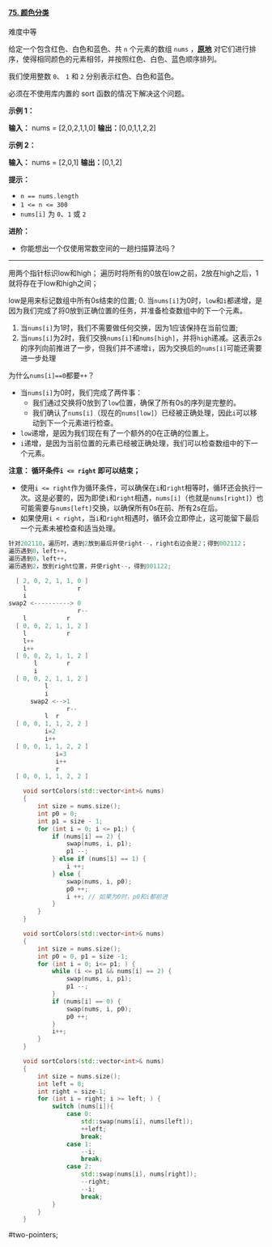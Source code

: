 #### [75. 颜色分类](https://leetcode.cn/problems/sort-colors/)

难度中等

给定一个包含红色、白色和蓝色、共 `n` 个元素的数组 `nums` ，**[原地](https://baike.baidu.com/item/%E5%8E%9F%E5%9C%B0%E7%AE%97%E6%B3%95)** 对它们进行排序，使得相同颜色的元素相邻，并按照红色、白色、蓝色顺序排列。

我们使用整数 `0`、 `1` 和 `2` 分别表示红色、白色和蓝色。

必须在不使用库内置的 sort 函数的情况下解决这个问题。

**示例 1：**

**输入：** nums = [2,0,2,1,1,0]
**输出：**[0,0,1,1,2,2]

**示例 2：**

**输入：** nums = [2,0,1]
**输出：**[0,1,2]

**提示：**

-   `n == nums.length`
-   `1 <= n <= 300`
-   `nums[i]` 为 `0`、`1` 或 `2`

**进阶：**

-   你能想出一个仅使用常数空间的一趟扫描算法吗？

---- ----
用两个指针标识low和high；
遍历时将所有的0放在low之前，2放在high之后，1就将存在于low和high之间；

low是用来标记数组中所有0s结束的位置;
0. 当`nums[i]`为0时，`low`和`i`都递增，是因为我们完成了将0放到正确位置的任务，并准备检查数组中的下一个元素。
1. 当`nums[i]`为1时，我们不需要做任何交换，因为1应该保持在当前位置;
2. 当`nums[i]`为2时，我们交换`nums[i]`和`nums[high]`，并将`high`递减。这表示2s的序列向前推进了一步，但我们并不递增`i`，因为交换后的`nums[i]`可能还需要进一步处理

为什么`nums[i]==0`都要`++`？
- 当`nums[i]`为0时，我们完成了两件事：
    - 我们通过交换将0放到了`low`位置，确保了所有0s的序列是完整的。
    - 我们确认了`nums[i]`（现在的`nums[low]`）已经被正确处理，因此`i`可以移动到下一个元素进行检查。
- `low`递增，是因为我们现在有了一个额外的0在正确的位置上。
- `i`递增，是因为当前位置的元素已经被正确处理，我们可以检查数组中的下一个元素。

 **注意： 循环条件`i <= right` 即可以结束；**
 - 使用`i <= right`作为循环条件，可以确保在`i`和`right`相等时，循环还会执行一次。这是必要的，因为即使`i`和`right`相遇，`nums[i]`（也就是`nums[right]`）也可能需要与`nums[left]`交换，以确保所有0s在前、所有2s在后。
- 如果使用`i < right`，当`i`和`right`相遇时，循环会立即停止，这可能留下最后一个元素未被检查和适当处理。

```cpp
针对202110，遍历时，遇到2放到最后并使right--，right右边会是2；得到002112；
遍历遇到0，left++，
遍历遇到0，left++，
遍历遇到2，放到right位置，并使right--，得到001122;

  [ 2, 0, 2, 1, 1, 0 ]
    l              r
    i
swap2 <----------> 0  
                   r--
    l           r
  [ 0, 0, 2, 1, 1, 2 ]
    l           r
    l++
    i++
  [ 0, 0, 2, 1, 1, 2 ]
       l        r
       i
  [ 0, 0, 2, 1, 1, 2 ]
          l
          i
      swap2 <-->1
                r--
          l  r
  [ 0, 0, 1, 1, 2, 2 ]
          i=2
          i++
  [ 0, 0, 1, 1, 2, 2 ]
             i=3
             i++
             r
  [ 0, 0, 1, 1, 2, 2 ]
```

```cpp
    void sortColors(std::vector<int>& nums)
    {
        int size = nums.size();
        int p0 = 0;
        int p1 = size - 1;
        for (int i = 0; i <= p1;) {
            if (nums[i] == 2) {
                swap(nums, i, p1);
                p1 --;
            } else if (nums[i] == 1) {
                i ++;
            } else {
                swap(nums, i, p0);
                p0 ++;
                i ++; // 如果为0时，p0和i都前进
            }
        }
    }
```

```cpp
    void sortColors(std::vector<int>& nums)
    {
        int size = nums.size();
        int p0 = 0, p1 = size -1;
        for (int i = 0; i<= p1; ) {
            while (i <= p1 && nums[i] == 2) {
                swap(nums, i, p1);
                p1 --;
            }
            if (nums[i] == 0) {
                swap(nums, i, p0);
                p0 ++;
            }
            i++;
        }
    }
```

```cpp
    void sortColors(std::vector<int>& nums)
    {
        int size = nums.size();
        int left = 0;
        int right = size-1;
        for (int i = right; i >= left; ) {
            switch (nums[i]){
                case 0:
                    std::swap(nums[i], nums[left]);
                    ++left;
                    break;
                case 1:
                    --i;
                    break;
                case 2:
                    std::swap(nums[i], nums[right]);
                    --right;
                    --i;
                    break;
            }
        }
    }
```
#two-pointers;
